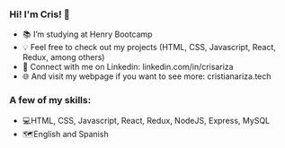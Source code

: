 ### Hi! I'm Cris! 👋

- 📚 I’m studying at Henry Bootcamp
- 💡 Feel free to check out my projects (HTML, CSS, Javascript, React, Redux, among others)
- 👔 Connect with me on Linkedin: linkedin.com/in/crisariza
- 🌐 And visit my webpage if you want to see more: cristianariza.tech

### A few of my skills:

- 💻HTML, CSS, Javascript, React, Redux, NodeJS, Express, MySQL
- 🗺️English and Spanish
